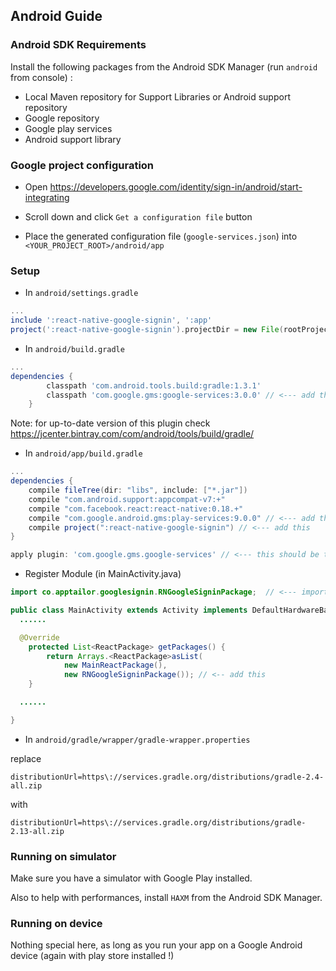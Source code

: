## Android Guide

### Android SDK Requirements

Install the following packages from the Android SDK Manager (run ``` android ``` from console) :
- Local Maven repository for Support Libraries or Android support repository
- Google repository
- Google play services
- Android support library


### Google project configuration

- Open https://developers.google.com/identity/sign-in/android/start-integrating

- Scroll down and click ```Get a configuration file``` button

- Place the generated configuration file (```google-services.json```) into ```<YOUR_PROJECT_ROOT>/android/app```

### Setup

* In `android/settings.gradle`

```gradle
...
include ':react-native-google-signin', ':app'
project(':react-native-google-signin').projectDir = new File(rootProject.projectDir, '../node_modules/react-native-google-signin/android')
```

* In `android/build.gradle`

```gradle
...
dependencies {
        classpath 'com.android.tools.build:gradle:1.3.1'
        classpath 'com.google.gms:google-services:3.0.0' // <--- add this
    }
```

Note: for up-to-date version of this plugin check https://jcenter.bintray.com/com/android/tools/build/gradle/

* In `android/app/build.gradle`

```gradle
...
dependencies {
    compile fileTree(dir: "libs", include: ["*.jar"])
    compile "com.android.support:appcompat-v7:+"
    compile "com.facebook.react:react-native:0.18.+"
    compile "com.google.android.gms:play-services:9.0.0" // <--- add this (optional, only if the app crashes on run)
    compile project(":react-native-google-signin") // <--- add this
}

apply plugin: 'com.google.gms.google-services' // <--- this should be the last line
```

* Register Module (in MainActivity.java)

```java
import co.apptailor.googlesignin.RNGoogleSigninPackage;  // <--- import

public class MainActivity extends Activity implements DefaultHardwareBackBtnHandler {
  ......

  @Override
    protected List<ReactPackage> getPackages() {
        return Arrays.<ReactPackage>asList(
            new MainReactPackage(),
            new RNGoogleSigninPackage()); // <-- add this
    }

  ......

}
```

* In `android/gradle/wrapper/gradle-wrapper.properties`

replace 
```
distributionUrl=https\://services.gradle.org/distributions/gradle-2.4-all.zip
```

with
```
distributionUrl=https\://services.gradle.org/distributions/gradle-2.13-all.zip
```


### Running on simulator

Make sure you have a simulator with Google Play installed.

Also to help with performances, install ```HAXM``` from the Android SDK Manager.

### Running on device

Nothing special here, as long as you run your app on a Google Android device (again with play store installed !)


